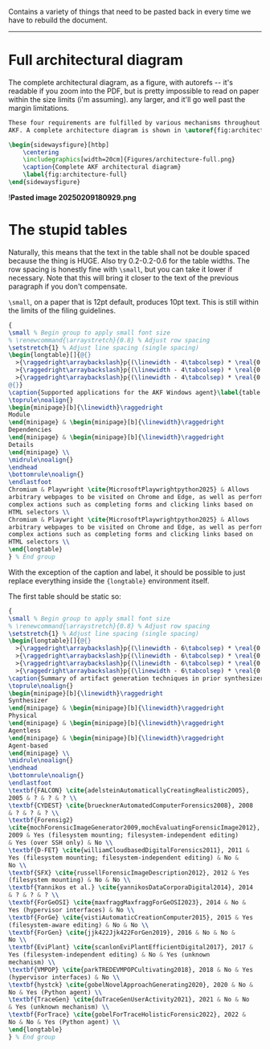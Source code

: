 Contains a variety of things that need to be pasted back in every time we have to rebuild the document.

---

# Full architectural diagram

The complete architectural diagram, as a figure, with autorefs -- it's readable if you zoom into the PDF, but is pretty impossible to read on paper within the size limits (i'm assuming). any larger, and it'll go well past the margin limitations.

```tex
These four requirements are fulfilled by various mechanisms throughout
AKF. A complete architecture diagram is shown in \autoref{fig:architecture-full}. 

\begin{sidewaysfigure}[htbp]
    \centering
    \includegraphics[width=20cm]{Figures/architecture-full.png}
    \caption{Complete AKF architectural diagram}
    \label{fig:architecture-full}
\end{sidewaysfigure} 

```

!**Pasted image 20250209180929.png**

# The stupid tables

Naturally, this means that the text in the table shall not be double spaced because the thing is HUGE. Also try 0.2-0.2-0.6 for the table widths. The row spacing is honestly fine with `\small`, but you can take it lower if necessary. Note that this will bring it closer to the text of the previous paragraph if you don't compensate.

`\small`, on a paper that is 12pt default, produces 10pt text. This is still within the limits of the filing guidelines.

```tex
{
\small % Begin group to apply small font size
% \renewcommand{\arraystretch}{0.8} % Adjust row spacing
\setstretch{1} % Adjust line spacing (single spacing)
\begin{longtable}[]{@{}
  >{\raggedright\arraybackslash}p{(\linewidth - 4\tabcolsep) * \real{0.20}}
  >{\raggedright\arraybackslash}p{(\linewidth - 4\tabcolsep) * \real{0.20}}
  >{\raggedright\arraybackslash}p{(\linewidth - 4\tabcolsep) * \real{0.60}}
@{}}
\caption{Supported applications for the AKF Windows agent}\label{table:akf-applications} \\
\toprule\noalign{}
\begin{minipage}[b]{\linewidth}\raggedright
Module
\end{minipage} & \begin{minipage}[b]{\linewidth}\raggedright
Dependencies
\end{minipage} & \begin{minipage}[b]{\linewidth}\raggedright
Details
\end{minipage} \\
\midrule\noalign{}
\endhead
\bottomrule\noalign{}
\endlastfoot
Chromium & Playwright \cite{MicrosoftPlaywrightpython2025} & Allows
arbitrary webpages to be visited on Chrome and Edge, as well as perform
complex actions such as completing forms and clicking links based on
HTML selectors \\
Chromium & Playwright \cite{MicrosoftPlaywrightpython2025} & Allows
arbitrary webpages to be visited on Chrome and Edge, as well as perform
complex actions such as completing forms and clicking links based on
HTML selectors \\
\end{longtable}
} % End group
```

With the exception of the caption and label, it should be possible to just replace everything inside the `{longtable}` environment itself.

The first table should be static so:

```tex
{
\small % Begin group to apply small font size
% \renewcommand{\arraystretch}{0.8} % Adjust row spacing
\setstretch{1} % Adjust line spacing (single spacing)
\begin{longtable}[]{@{}
  >{\raggedright\arraybackslash}p{(\linewidth - 6\tabcolsep) * \real{0.20}}
  >{\raggedright\arraybackslash}p{(\linewidth - 6\tabcolsep) * \real{0.2666}}
  >{\raggedright\arraybackslash}p{(\linewidth - 6\tabcolsep) * \real{0.2666}}
  >{\raggedright\arraybackslash}p{(\linewidth - 6\tabcolsep) * \real{0.2666}}@{}}
\caption{Summary of artifact generation techniques in prior synthesizers}\label{table:prior-techniques} \\
\toprule\noalign{}
\begin{minipage}[b]{\linewidth}\raggedright
Synthesizer
\end{minipage} & \begin{minipage}[b]{\linewidth}\raggedright
Physical
\end{minipage} & \begin{minipage}[b]{\linewidth}\raggedright
Agentless
\end{minipage} & \begin{minipage}[b]{\linewidth}\raggedright
Agent-based
\end{minipage} \\
\midrule\noalign{}
\endhead
\bottomrule\noalign{}
\endlastfoot
\textbf{FALCON} \cite{adelsteinAutomaticallyCreatingRealistic2005},
2005 & ? & ? & ? \\
\textbf{CYDEST} \cite{bruecknerAutomatedComputerForensics2008}, 2008
& ? & ? & ? \\
\textbf{Forensig2}
\cite{mochForensicImageGenerator2009,mochEvaluatingForensicImage2012},
2009 & Yes (filesystem mounting; filesystem-independent editing)
& Yes (over SSH only) & No \\
\textbf{D-FET} \cite{williamCloudbasedDigitalForensics2011}, 2011 &
Yes (filesystem mounting; filesystem-independent editing) & No &
No \\
\textbf{SFX} \cite{russellForensicImageDescription2012}, 2012 & Yes
(filesystem mounting) & No & No \\
\textbf{Yannikos et al.} \cite{yannikosDataCorporaDigital2014}, 2014
& ? & ? & ? \\
\textbf{ForGeOSI} \cite{maxfraggMaxfraggForGeOSI2023}, 2014 & No &
Yes (hypervisor interfaces) & No \\
\textbf{ForGe} \cite{vistiAutomaticCreationComputer2015}, 2015 & Yes
(filesystem-aware editing) & No & No \\
\textbf{ForGen} \cite{jjk422Jjk422ForGen2019}, 2016 & No & No &
No \\
\textbf{EviPlant} \cite{scanlonEviPlantEfficientDigital2017}, 2017 &
Yes (filesystem-independent editing) & No & Yes (unknown
mechanism) \\
\textbf{VMPOP} \cite{parkTREDEVMPOPCultivating2018}, 2018 & No & Yes
(hypervisor interfaces) & No \\
\textbf{hystck} \cite{gobelNovelApproachGenerating2020}, 2020 & No &
No & Yes (Python agent) \\
\textbf{TraceGen} \cite{duTraceGenUserActivity2021}, 2021 & No & No
& Yes (unknown mechanism) \\
\textbf{ForTrace} \cite{gobelForTraceHolisticForensic2022}, 2022 &
No & No & Yes (Python agent) \\
\end{longtable}
} % End group
```